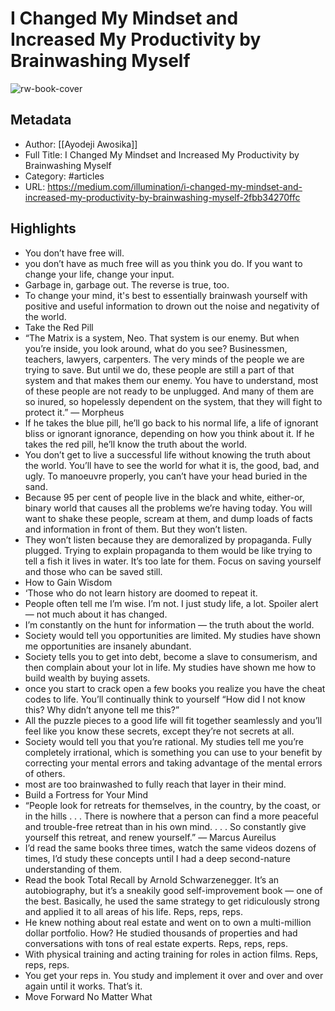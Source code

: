 # I Changed My Mindset and Increased My Productivity by Brainwashing Myself

![rw-book-cover](https://readwise-assets.s3.amazonaws.com/static/images/article3.5c705a01b476.png)

## Metadata
- Author: [[Ayodeji Awosika]]
- Full Title: I Changed My Mindset and Increased My Productivity by Brainwashing Myself
- Category: #articles
- URL: https://medium.com/illumination/i-changed-my-mindset-and-increased-my-productivity-by-brainwashing-myself-2fbb34270ffc

## Highlights
- You don’t have free will.
- you don’t have as much free will as you think you do. If you want to change your life, change your input.
- Garbage in, garbage out. The reverse is true, too.
- To change your mind, it's best to essentially brainwash yourself with positive and useful information to drown out the noise and negativity of the world.
- Take the Red Pill
- “The Matrix is a system, Neo. That system is our enemy. But when you’re inside, you look around, what do you see? Businessmen, teachers, lawyers, carpenters. The very minds of the people we are trying to save. But until we do, these people are still a part of that system and that makes them our enemy. You have to understand, most of these people are not ready to be unplugged. And many of them are so inured, so hopelessly dependent on the system, that they will fight to protect it.” — Morpheus
- If he takes the blue pill, he’ll go back to his normal life, a life of ignorant bliss or ignorant ignorance, depending on how you think about it. If he takes the red pill, he’ll know the truth about the world.
- You don’t get to live a successful life without knowing the truth about the world. You’ll have to see the world for what it is, the good, bad, and ugly. To manoeuvre properly, you can’t have your head buried in the sand.
- Because 95 per cent of people live in the black and white, either-or, binary world that causes all the problems we’re having today. You will want to shake these people, scream at them, and dump loads of facts and information in front of them. But they won’t listen.
- They won’t listen because they are demoralized by propaganda. Fully plugged. Trying to explain propaganda to them would be like trying to tell a fish it lives in water. It’s too late for them. Focus on saving yourself and those who can be saved still.
- How to Gain Wisdom
- ‘Those who do not learn history are doomed to repeat it.
- People often tell me I’m wise. I’m not. I just study life, a lot. Spoiler alert — not much about it has changed.
- I’m constantly on the hunt for information — the truth about the world.
- Society would tell you opportunities are limited. My studies have shown me opportunities are insanely abundant.
- Society tells you to get into debt, become a slave to consumerism, and then complain about your lot in life. My studies have shown me how to build wealth by buying assets.
- once you start to crack open a few books you realize you have the cheat codes to life. You’ll continually think to yourself “How did I not know this? Why didn’t anyone tell me this?”
- All the puzzle pieces to a good life will fit together seamlessly and you’ll feel like you know these secrets, except they’re not secrets at all.
- Society would tell you that you’re rational. My studies tell me you’re completely irrational, which is something you can use to your benefit by correcting your mental errors and taking advantage of the mental errors of others.
- most are too brainwashed to fully reach that layer in their mind.
- Build a Fortress for Your Mind
- “People look for retreats for themselves, in the country, by the coast, or in the hills . . . There is nowhere that a person can find a more peaceful and trouble-free retreat than in his own mind. . . . So constantly give yourself this retreat, and renew yourself.” — Marcus Aureilus
- I’d read the same books three times, watch the same videos dozens of times, I’d study these concepts until I had a deep second-nature understanding of them.
- Read the book Total Recall by Arnold Schwarzenegger. It’s an autobiography, but it’s a sneakily good self-improvement book — one of the best. Basically, he used the same strategy to get ridiculously strong and applied it to all areas of his life. Reps, reps, reps.
- He knew nothing about real estate and went on to own a multi-million dollar portfolio. How? He studied thousands of properties and had conversations with tons of real estate experts. Reps, reps, reps.
- With physical training and acting training for roles in action films. Reps, reps, reps.
- You get your reps in. You study and implement it over and over and over again until it works. That’s it.
- Move Forward No Matter What
